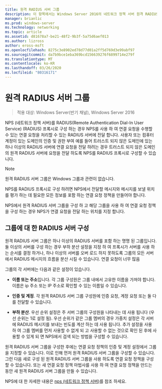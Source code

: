 ```yaml
---
title: 원격 RADIUS 서버 그룹
description: 이 항목에서는 Windows Server 2016의 네트워크 정책 서버 원격 RADIUS 서버 그룹에 대 한 개요를 제공 합니다.
manager: brianlic
ms.prod: windows-server
ms.technology: networking
ms.topic: article
ms.assetid: d81678a7-be21-48f2-9b3f-5a75d6aef013
ms.author: lizross
author: eross-msft
ms.openlocfilehash: 8275c3e8902ed78d77d01a2ff5d769d3e99abf97
ms.sourcegitcommit: da7b9bce1eba369bcd156639276f6899714e279f
ms.translationtype: MT
ms.contentlocale: ko-KR
ms.lasthandoff: 03/26/2020
ms.locfileid: "80316171"
---
```

# <a name="remote-radius-server-groups"></a>원격 RADIUS 서버 그룹

>적용 대상: Windows Server(반기 채널), Windows Server 2016

NPS (네트워크 정책 서버)를 RADIUS(Remote Authentication Dial-In User Service) (RADIUS) 프록시로 구성 하는 경우 NPS를 사용 하 여 연결 요청을 수행할 수 있는 연결 요청을 처리할 수 있는 RADIUS 서버에 전달 합니다. 사용자 또는 컴퓨터 계정이 있는 도메인의 인증 및 권한 부여 예를 들어 트러스트 되지 않은 도메인에 있는 하나 이상의 RADIUS 서버에 연결 요청을 전달 하려는 경우 트러스트 되지 않은 도메인의 원격 RADIUS 서버에 요청을 전달 하도록 NPS를 RADIUS 프록시로 구성할 수 있습니다.

>[!NOTE]
>원격 RADIUS 서버 그룹은 Windows 그룹과 관련이 없습니다.

NPS를 RADIUS 프록시로 구성 하려면 NPS에서 전달할 메시지와 메시지를 보낼 위치를 평가 하는 데 필요한 모든 정보를 포함 하는 연결 요청 정책을 만들어야 합니다.

NPS에서 원격 RADIUS 서버 그룹을 구성 하 고 해당 그룹을 사용 하 여 연결 요청 정책을 구성 하는 경우 NPS가 연결 요청을 전달 하는 위치를 지정 합니다.

## <a name="configuring-radius-servers-for-a-group"></a>그룹에 대 한 RADIUS 서버 구성

원격 RADIUS 서버 그룹은 하나 이상의 RADIUS 서버를 포함 하는 명명 된 그룹입니다. 둘 이상의 서버를 구성 하는 경우 부하 분산 설정을 지정 하 여 프록시가 서버를 사용 하는 순서를 결정 하거나, 하나 이상의 서버를 오버 로드 하지 못하도록 그룹의 모든 서버에서 RADIUS 메시지의 흐름을 분산 시킬 수 있습니다. 연결 요청이 너무 많음

그룹의 각 서버에는 다음과 같은 설정이 있습니다.

- **이름 또는 주소**입니다. 각 그룹 구성원은 그룹 내에서 고유한 이름을 가져야 합니다. 이름은 ip 주소 또는 IP 주소로 확인할 수 있는 이름일 수 있습니다.

- **인증 및 계정**. 각 원격 RADIUS 서버 그룹 구성원에 인증 요청, 계정 요청 또는 둘 다를 전달할 수 있습니다.

- **부하 분산**. 우선 순위 설정은 주 서버 그룹의 구성원을 나타내는 데 사용 됩니다 (우선 순위는 1로 설정 됨). 우선 순위가 같은 그룹 멤버의 경우 가중치 설정은 각 서버에 RADIUS 메시지를 보내는 빈도를 계산 하는 데 사용 됩니다. 추가 설정을 사용 하 여 그룹 멤버를 먼저 사용할 수 없게 되 고 사용할 수 없는 것으로 확인 된 후에 사용할 수 있게 되 면 NPS에서 검색 되는 방법을 구성할 수 있습니다.

원격 RADIUS 서버 그룹을 구성한 후에는 연결 요청 정책의 인증 및 계정 설정에서 그룹을 지정할 수 있습니다. 이로 인해 먼저 원격 RADIUS 서버 그룹을 구성할 수 있습니다. 그런 다음 새로 구성 된 원격 RADIUS 서버 그룹을 사용 하도록 연결 요청 정책을 구성할 수 있습니다. 또는 새 연결 요청 정책 마법사를 사용 하 여 연결 요청 정책을 만드는 동안 새 원격 RADIUS 서버 그룹을 만들 수 있습니다.

NPS에 대 한 자세한 내용은 [nps (네트워크 정책 서버)](nps-top.md)를 참조 하세요.
